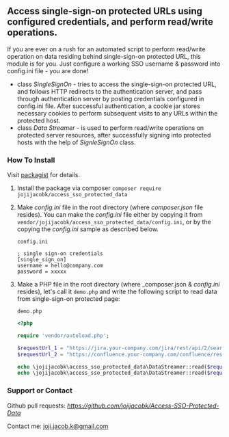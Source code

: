 ## Access single-sign-on protected URLs using configured credentials, and perform read/write operations.

If you are ever on a rush for an automated script to perform read/write operation on data residing behind single-sign-on protected URL, this module is for you. Just configure a working SSO username & password into config.ini file - you are done!

*  class _SingleSignOn_ - tries to access the single-sign-on protected URL, and follows HTTP redirects to the authentication server, and pass through authentication server by posting credentials configured in config.ini file. After successful authentication, a cookie jar stores necessary cookies to perform subsequent visits to any URLs within the protected host.
*  class _Data Streamer_ - is used to perform read/write operations on protected server resources, after successfully signing into protected hosts with the help of _SignleSignOn_ class.

### How To Install
Visit [packagist](https://packagist.org/packages/jojijacobk/access-sso-protected-data) for details. 

1. Install the package via composer 
   ```composer require jojijacobk/access_sso_protected_data```

2. Make _config.ini_ file in the root directory (where _composer.json_ file resides). You can make the _config.ini_ file either by copying it from `vendor/jojijacobk/access_sso_protected_data/config.ini`, or by the copying the _config.ini_ sample as described below.

   ` config.ini `

   ````
   ; single sign-on credentials
   [single_sign_on]
   username = hello@company.com
   password = xxxxx
   ````

3. Make a PHP file in the root directory (where _composer.json & _config.ini_ resides), let's call it `demo.php` and write the following script to read data from single-sign-on protected page: 

   ` demo.php `

   ````PHP
   <?php

   require 'vendor/autoload.php';

   $requestUrl_1 = "https://jira.your-company.com/jira/rest/api/2/search?jql=xxx";
   $requestUrl_2 = "https://confluence.your-company.com/confluence/rest/api/content/yyy";

   echo \jojijacobk\access_sso_protected_data\DataStreamer::read($requestUrl_1);
   echo \jojijacobk\access_sso_protected_data\DataStreamer::read($requestUrl_2);

   ````

### Support or Contact

Github pull requests: *https://github.com/jojijacobk/Access-SSO-Protected-Data*
 
Contact me: <joji.jacob.k@gmail.com>
